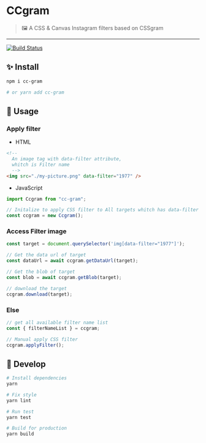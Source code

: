 # CCgram

> 🖼 A CSS & Canvas Instagram filters based on CSSgram

---

[![Build Status](https://travis-ci.org/EastSun5566/cc-gram.svg?branch=master)](https://travis-ci.org/EastSun5566/cc-gram)

## ✨ Install

```sh
npm i cc-gram

# or yarn add cc-gram
```

## 🚀 Usage

### Apply filter

- HTML

```html
<!-- 
  An image tag with data-filter attribute,
  whitch is Filter name
  -->
<img src="./my-picture.png" data-filter="1977" />
```

- JavaScript

```js
import Ccgram from "cc-gram";

// Initalize to apply CSS filter to All targets whitch has data-filter attribute
const ccgram = new Ccgram();
```

### Access Filter image

```js
const target = document.querySelector('img[data-filter="1977"]');

// Get the data url of target
const dataUrl = await ccgram.getDataUrl(target);

// Get the blob of target
const blob = await ccgram.getBlob(target);

// download the target
ccgram.download(target);
```

### Else

```js
// get all available filter name list
const { filterNameList } = ccgram;

// Manual apply CSS filter
ccgram.applyFilter();
```

## 🔧 Develop

```sh
# Install dependencies
yarn

# Fix style
yarn lint

# Run test
yarn test

# Build for production
yarn build
```
